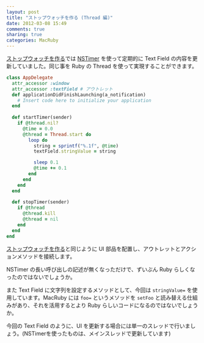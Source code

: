 ```yaml
---
layout: post
title: "ストップウォッチを作る (Thread 編)"
date: 2012-03-08 15:49
comments: true
sharing: true
categories: MacRuby
---
```


[ストップウォッチを作る](/blog/2012/03/07/intro-stopwatch/)では [NSTimer](https://developer.apple.com/library/mac/#documentation/Cocoa/Reference/Foundation/Classes/nstimer_Class/Reference/NSTimer.html) を使って定期的に Text Field の内容を更新していました。同じ事を Ruby の Thread を使って実現することができます。

```ruby
class AppDelegate
  attr_accessor :window
  attr_accessor :textField # アウトレット
  def applicationDidFinishLaunching(a_notification)
    # Insert code here to initialize your application
  end
  
  def startTimer(sender)
    if @thread.nil?
      @time = 0.0
      @thread = Thread.start do
        loop do
          string = sprintf("%.1f", @time)
          textField.stringValue = string

          sleep 0.1
          @time += 0.1
        end
      end
    end
  end
  
  def stopTimer(sender)
    if @thread
      @thread.kill
      @thread = nil
    end
  end
end
```

[ストップウォッチを作る](/blog/2012/03/07/intro-stopwatch/)と同じように UI 部品を配置し、アウトレットとアクションメソッドを接続します。

NSTimer の長い呼び出しの記述が無くなっただけで、ずいぶん Ruby らしくなったのではないでしょうか。

また Text Field に文字列を設定するメソッドとして、今回は `stringValue=` を使用しています。MacRuby には `foo=` というメソッドを `setFoo` と読み替える仕組みがあり、それを活用するとより Ruby らしいコードになるのではないでしょうか。

<div class="note">
今回の Text Field のように、UI を更新する場合には単一のスレッドで行いましょう。(NSTimerを使ったものは、メインスレッドで更新しています)
</div>